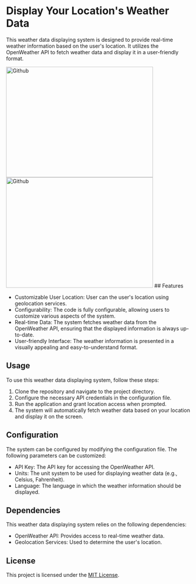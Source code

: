 # Display Your Location's Weather Data

This weather data displaying system is designed to provide real-time weather information based on the user's location. It utilizes the OpenWeather API to fetch weather data and display it in a user-friendly format.

<img text-align="left" height="300px" width="400px" alt="Github" src="https://github.com/Bhanuka-Anjana/Configurable-Weather- Station/blob/main/images/processor%20animation.gif" />  

<img text-align="right" height="300px" width="400px" alt="Github" src="https://github.com/Bhanuka-Anjana/Configurable-Weather-Station/blob/main/images/processor%20animation.gif" />

<be>
## Features

- Customizable User Location: User can  the user's location using geolocation services.
- Configurability: The code is fully configurable, allowing users to customize various aspects of the system.
- Real-time Data: The system fetches weather data from the OpenWeather API, ensuring that the displayed information is always up-to-date.
- User-friendly Interface: The weather information is presented in a visually appealing and easy-to-understand format.

## Usage

To use this weather data displaying system, follow these steps:

1. Clone the repository and navigate to the project directory.
2. Configure the necessary API credentials in the configuration file.
3. Run the application and grant location access when prompted.
4. The system will automatically fetch weather data based on your location and display it on the screen.

## Configuration

The system can be configured by modifying the configuration file. The following parameters can be customized:

- API Key: The API key for accessing the OpenWeather API.
- Units: The unit system to be used for displaying weather data (e.g., Celsius, Fahrenheit).
- Language: The language in which the weather information should be displayed.

## Dependencies

This weather data displaying system relies on the following dependencies:

- OpenWeather API: Provides access to real-time weather data.
- Geolocation Services: Used to determine the user's location.

## License

This project is licensed under the [MIT License](https://opensource.org/licenses/MIT).
